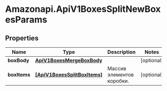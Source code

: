 # Amazonapi.ApiV1BoxesSplitNewBoxesParams

## Properties

Name | Type | Description | Notes
------------ | ------------- | ------------- | -------------
**boxBody** | [**ApiV1BoxesMergeBoxBody**](ApiV1BoxesMergeBoxBody.md) |  | [optional] 
**boxItems** | [**[ApiV1BoxesSplitBoxItems]**](ApiV1BoxesSplitBoxItems.md) | Массив элементов коробки. | [optional] 


